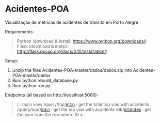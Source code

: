 # Acidentes-POA
Visualização de métricas de acidentes de trânsito em Porto Alegre

Requirements:
> Python (download & install: https://www.python.org/downloads/)
> Flask (download & install: http://flask.pocoo.org/docs/0.10/installation/)

Setup:
1. Unzip the files Acidentes-POA-master/dados/dados.zip into Acidentes-POA-master/dados
2. Run: python rebuild_database.py
3. Run: python run.py 

Endpoints (all based on http://localhost:5000):
> / : main view
> /query/top/<int:n> : get the total top <n> vias with accidents
> /query/top/<campo>/<int:n> : get the <campo> top <n> vias with accidents
> /db/<int:index> : get the json from the row where ID = <index> 
